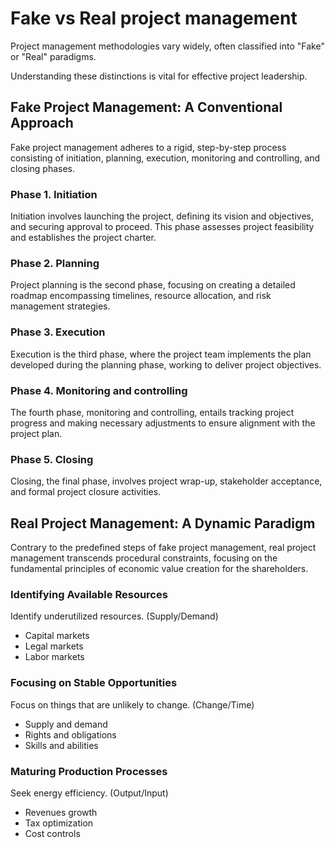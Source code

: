 # Fake vs Real project management

Project management methodologies vary widely, often classified into "Fake" or "Real" paradigms.

Understanding these distinctions is vital for effective project leadership.

## Fake Project Management: A Conventional Approach

Fake project management adheres to a rigid, step-by-step process consisting of initiation, planning, execution, monitoring and controlling, and closing phases.

### Phase 1. Initiation

Initiation involves launching the project, defining its vision and objectives, and securing approval to proceed. This phase assesses project feasibility and establishes the project charter.

### Phase 2. Planning

Project planning is the second phase, focusing on creating a detailed roadmap encompassing timelines, resource allocation, and risk management strategies.

### Phase 3. Execution

Execution is the third phase, where the project team implements the plan developed during the planning phase, working to deliver project objectives.

### Phase 4. Monitoring and controlling

The fourth phase, monitoring and controlling, entails tracking project progress and making necessary adjustments to ensure alignment with the project plan.

### Phase 5. Closing

Closing, the final phase, involves project wrap-up, stakeholder acceptance, and formal project closure activities.

## Real Project Management: A Dynamic Paradigm

Contrary to the predefined steps of fake project management, real project management transcends procedural constraints, focusing on the fundamental principles of economic value creation for the shareholders.

### Identifying Available Resources

Identify underutilized resources. (Supply/Demand)

- Capital markets
- Legal markets
- Labor markets

### Focusing on Stable Opportunities

Focus on things that are unlikely to change. (Change/Time)

- Supply and demand
- Rights and obligations
- Skills and abilities

### Maturing Production Processes

Seek energy efficiency. (Output/Input)

- Revenues growth
- Tax optimization
- Cost controls
